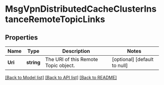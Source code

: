 # MsgVpnDistributedCacheClusterInstanceRemoteTopicLinks

## Properties
Name | Type | Description | Notes
------------ | ------------- | ------------- | -------------
**Uri** | **string** | The URI of this Remote Topic object. | [optional] [default to null]

[[Back to Model list]](../README.md#documentation-for-models) [[Back to API list]](../README.md#documentation-for-api-endpoints) [[Back to README]](../README.md)

